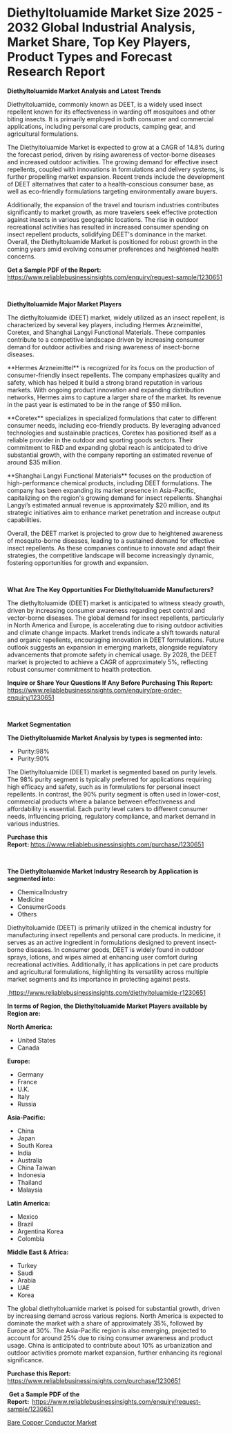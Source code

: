 <p><h1>Diethyltoluamide Market Size 2025 - 2032 Global Industrial Analysis, Market Share, Top Key Players, Product Types and Forecast Research Report</h1></p><p><strong>Diethyltoluamide Market Analysis and Latest Trends</strong></p>
<p><p>Diethyltoluamide, commonly known as DEET, is a widely used insect repellent known for its effectiveness in warding off mosquitoes and other biting insects. It is primarily employed in both consumer and commercial applications, including personal care products, camping gear, and agricultural formulations. </p><p>The Diethyltoluamide Market is expected to grow at a CAGR of 14.8% during the forecast period, driven by rising awareness of vector-borne diseases and increased outdoor activities. The growing demand for effective insect repellents, coupled with innovations in formulations and delivery systems, is further propelling market expansion. Recent trends include the development of DEET alternatives that cater to a health-conscious consumer base, as well as eco-friendly formulations targeting environmentally aware buyers. </p><p>Additionally, the expansion of the travel and tourism industries contributes significantly to market growth, as more travelers seek effective protection against insects in various geographic locations. The rise in outdoor recreational activities has resulted in increased consumer spending on insect repellent products, solidifying DEET's dominance in the market. Overall, the Diethyltoluamide Market is positioned for robust growth in the coming years amid evolving consumer preferences and heightened health concerns.</p></p>
<p><strong>Get a Sample PDF of the Report:&nbsp;</strong> <a href="https://www.reliablebusinessinsights.com/enquiry/request-sample/1230651?utm_campaign=2446&utm_medium=2&utm_source=Github&utm_content=ia&utm_term=31032025&utm_id=diethyltoluamide">https://www.reliablebusinessinsights.com/enquiry/request-sample/1230651</a></p>
<p>&nbsp;</p>
<p><strong>Diethyltoluamide Major Market Players</strong></p>
<p><p>The diethyltoluamide (DEET) market, widely utilized as an insect repellent, is characterized by several key players, including Hermes Arzneimittel, Coretex, and Shanghai Langyi Functional Materials. These companies contribute to a competitive landscape driven by increasing consumer demand for outdoor activities and rising awareness of insect-borne diseases.</p><p>**Hermes Arzneimittel** is recognized for its focus on the production of consumer-friendly insect repellents. The company emphasizes quality and safety, which has helped it build a strong brand reputation in various markets. With ongoing product innovation and expanding distribution networks, Hermes aims to capture a larger share of the market. Its revenue in the past year is estimated to be in the range of $50 million.</p><p>**Coretex** specializes in specialized formulations that cater to different consumer needs, including eco-friendly products. By leveraging advanced technologies and sustainable practices, Coretex has positioned itself as a reliable provider in the outdoor and sporting goods sectors. Their commitment to R&D and expanding global reach is anticipated to drive substantial growth, with the company reporting an estimated revenue of around $35 million.</p><p>**Shanghai Langyi Functional Materials** focuses on the production of high-performance chemical products, including DEET formulations. The company has been expanding its market presence in Asia-Pacific, capitalizing on the region's growing demand for insect repellents. Shanghai Langyi’s estimated annual revenue is approximately $20 million, and its strategic initiatives aim to enhance market penetration and increase output capabilities.</p><p>Overall, the DEET market is projected to grow due to heightened awareness of mosquito-borne diseases, leading to a sustained demand for effective insect repellents. As these companies continue to innovate and adapt their strategies, the competitive landscape will become increasingly dynamic, fostering opportunities for growth and expansion.</p></p>
<p>&nbsp;</p>
<p><strong>What Are The Key Opportunities For Diethyltoluamide Manufacturers?</strong></p>
<p><p>The diethyltoluamide (DEET) market is anticipated to witness steady growth, driven by increasing consumer awareness regarding pest control and vector-borne diseases. The global demand for insect repellents, particularly in North America and Europe, is accelerating due to rising outdoor activities and climate change impacts. Market trends indicate a shift towards natural and organic repellents, encouraging innovation in DEET formulations. Future outlook suggests an expansion in emerging markets, alongside regulatory advancements that promote safety in chemical usage. By 2028, the DEET market is projected to achieve a CAGR of approximately 5%, reflecting robust consumer commitment to health protection.</p></p>
<p><strong>Inquire or Share Your Questions If Any Before Purchasing This Report:</strong> <a href="https://www.reliablebusinessinsights.com/enquiry/pre-order-enquiry/1230651?utm_campaign=2446&utm_medium=2&utm_source=Github&utm_content=ia&utm_term=31032025&utm_id=diethyltoluamide">https://www.reliablebusinessinsights.com/enquiry/pre-order-enquiry/1230651</a></p>
<p>&nbsp;</p>
<p><strong>Market Segmentation</strong></p>
<p><strong>The Diethyltoluamide Market Analysis by types is segmented into:</strong></p>
<p><ul><li>Purity:98%</li><li>Purity:90%</li></ul></p>
<p><p>The Diethyltoluamide (DEET) market is segmented based on purity levels. The 98% purity segment is typically preferred for applications requiring high efficacy and safety, such as in formulations for personal insect repellents. In contrast, the 90% purity segment is often used in lower-cost, commercial products where a balance between effectiveness and affordability is essential. Each purity level caters to different consumer needs, influencing pricing, regulatory compliance, and market demand in various industries.</p></p>
<p><strong>Purchase this Report:&nbsp;</strong><a href="https://www.reliablebusinessinsights.com/purchase/1230651?utm_campaign=2446&utm_medium=2&utm_source=Github&utm_content=ia&utm_term=31032025&utm_id=diethyltoluamide">https://www.reliablebusinessinsights.com/purchase/1230651</a></p>
<p>&nbsp;</p>
<p><strong>The Diethyltoluamide Market Industry Research by Application is segmented into:</strong></p>
<p><ul><li>ChemicalIndustry</li><li>Medicine</li><li>ConsumerGoods</li><li>Others</li></ul></p>
<p><p>Diethyltoluamide (DEET) is primarily utilized in the chemical industry for manufacturing insect repellents and personal care products. In medicine, it serves as an active ingredient in formulations designed to prevent insect-borne diseases. In consumer goods, DEET is widely found in outdoor sprays, lotions, and wipes aimed at enhancing user comfort during recreational activities. Additionally, it has applications in pet care products and agricultural formulations, highlighting its versatility across multiple market segments and its importance in protecting against pests.</p></p>
<p><a href="https://www.reliablebusinessinsights.com/diethyltoluamide-r1230651?utm_campaign=2446&utm_medium=2&utm_source=Github&utm_content=ia&utm_term=31032025&utm_id=diethyltoluamide">&nbsp;https://www.reliablebusinessinsights.com/diethyltoluamide-r1230651</a></p>
<p><strong>In terms of Region, the Diethyltoluamide Market Players available by Region are:</strong></p>
<p>
    <p> <strong> North America: </strong>
        <ul>
            <li>United States</li>
            <li>Canada</li>
        </ul>
        </p> 
    <p> <strong> Europe: </strong>
        <ul>
            <li>Germany</li>
            <li>France</li>
            <li>U.K.</li>
            <li>Italy</li>
            <li>Russia</li>
        </ul>
        </p> 
    <p> <strong> Asia-Pacific: </strong>
        <ul>
            <li>China</li>
            <li>Japan</li>
            <li>South Korea</li>
            <li>India</li>
            <li>Australia</li>
            <li>China Taiwan</li>
            <li>Indonesia</li>
            <li>Thailand</li>
            <li>Malaysia</li>
        </ul>
        </p> 
    <p> <strong> Latin America: </strong>
        <ul>
            <li>Mexico</li>
            <li>Brazil</li>
            <li>Argentina Korea</li>
            <li>Colombia</li>
        </ul>
        </p> 
    <p> <strong> Middle East & Africa: </strong>
        <ul>
            <li>Turkey</li>
            <li>Saudi</li>
            <li>Arabia</li>
            <li>UAE</li>
            <li>Korea</li>
        </ul>
    </p>
    </p>
<p><p>The global diethyltoluamide market is poised for substantial growth, driven by increasing demand across various regions. North America is expected to dominate the market with a share of approximately 35%, followed by Europe at 30%. The Asia-Pacific region is also emerging, projected to account for around 25% due to rising consumer awareness and product usage. China is anticipated to contribute about 10% as urbanization and outdoor activities promote market expansion, further enhancing its regional significance.</p></p>
<p><strong>Purchase this Report: </strong><a href="https://www.reliablebusinessinsights.com/purchase/1230651?utm_campaign=2446&utm_medium=2&utm_source=Github&utm_content=ia&utm_term=31032025&utm_id=diethyltoluamide">https://www.reliablebusinessinsights.com/purchase/1230651</a></p>
<p>&nbsp;<strong>Get a Sample PDF of the Report:&nbsp;&nbsp;</strong><a href="https://www.reliablebusinessinsights.com/enquiry/request-sample/1230651?utm_campaign=2446&utm_medium=2&utm_source=Github&utm_content=ia&utm_term=31032025&utm_id=diethyltoluamide">https://www.reliablebusinessinsights.com/enquiry/request-sample/1230651</a></p>
<p><strong></strong></p>
<p><p><a href="https://github.com/triattwood9919/Market-Research-Report-List-1/blob/main/bare-copper-conductor-market.md?utm_campaign=2446&utm_medium=2&utm_source=Github&utm_content=ia&utm_term=31032025&utm_id=diethyltoluamide">Bare Copper Conductor Market</a></p></p>